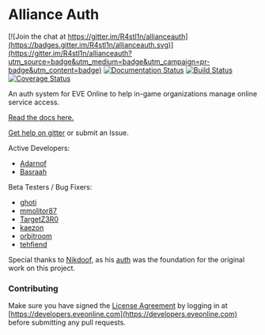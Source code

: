 Alliance Auth
============

[![Join the chat at https://gitter.im/R4stl1n/allianceauth](https://badges.gitter.im/R4stl1n/allianceauth.svg)](https://gitter.im/R4stl1n/allianceauth?utm_source=badge&utm_medium=badge&utm_campaign=pr-badge&utm_content=badge)
[![Documentation Status](https://readthedocs.org/projects/allianceauth/badge/?version=latest)](http://allianceauth.readthedocs.io/?badge=latest)
[![Build Status](https://travis-ci.org/allianceauth/allianceauth.svg?branch=master)](https://travis-ci.org/allianceauth/allianceauth)
[![Coverage Status](https://coveralls.io/repos/github/allianceauth/allianceauth/badge.svg?branch=master)](https://coveralls.io/github/allianceauth/allianceauth?branch=master)


An auth system for EVE Online to help in-game organizations manage online service access.

[Read the docs here.](http://allianceauth.rtfd.io)

[Get help on gitter](https://gitter.im/R4stl1n/allianceauth) or submit an Issue.


Active Developers:

 - [Adarnof](https://github.com/adarnof/)
 - [Basraah](https://github.com/basraah/)

Beta Testers / Bug Fixers:

 - [ghoti](https://github.com/ghoti/)
 - [mmolitor87](https://github.com/mmolitor87/)
 - [TargetZ3R0](https://github.com/TargetZ3R0)
 - [kaezon](https://github.com/kaezon/)
 - [orbitroom](https://github.com/orbitroom/)
 - [tehfiend](https://github.com/tehfiend/)

Special thanks to [Nikdoof](https://github.com/nikdoof/), as his [auth](https://github.com/nikdoof/test-auth) was the foundation for the original work on this project.

### Contributing
Make sure you have signed the [License Agreement](https://developers.eveonline.com/resource/license-agreement) by logging in at [https://developers.eveonline.com](https://developers.eveonline.com) before submitting any pull requests.
